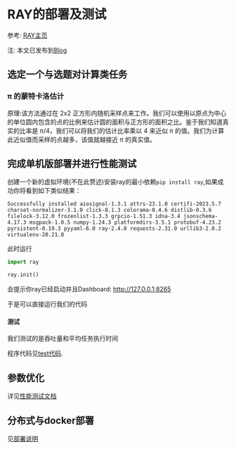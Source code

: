 # RAY的部署及测试
参考: [RAY主页](https://docs.ray.io/en/latest/index.html)
 
 注: 本文已发布到[Blog](http://www.poetrilin.com/2023/06/03/Ray%E9%83%A8%E7%BD%B2%E4%B8%8E%E6%B5%8B%E8%AF%95/)


## 选定一个与选题对计算类任务

###  π 的蒙特卡洛估计

原理:该方法通过在 2x2 正方形内随机采样点来工作。我们可以使用以原点为中心的单位圆内包含的点的比例来估计圆的面积与正方形的面积之比。鉴于我们知道真实的比率是 π/4，我们可以将我们的估计比率乘以 4 来近似 π 的值。我们为计算此近似值而采样的点越多，该值就越接近 π 的真实值。



## 完成单机版部署并进行性能测试 

创建一个新的虚拟环境(不在此赘述)安装ray的最小依赖`pip install ray`,如果成功你将看到如下类似结果：
```shell
Successfully installed aiosignal-1.3.1 attrs-23.1.0 certifi-2023.5.7 charset-normalizer-3.1.0 click-8.1.3 colorama-0.4.6 distlib-0.3.6 filelock-3.12.0 frozenlist-1.3.3 grpcio-1.51.3 idna-3.4 jsonschema-4.17.3 msgpack-1.0.5 numpy-1.24.3 platformdirs-3.5.1 protobuf-4.23.2 pyrsistent-0.19.3 pyyaml-6.0 ray-2.4.0 requests-2.31.0 urllib3-2.0.2 virtualenv-20.21.0
```

此时运行
```python
import ray

ray.init()
```
会提示你ray已经启动并且Dashboard:	http://127.0.0.1:8265

于是可以直接运行我们的代码

#### 测试

我们测试的是吞吐量和平均任务执行时间

程序代码见[test代码](./ray_test.ipynb).



## 参数优化

详见[性能测试文档](./性能测试.md)

## 分布式与docker部署

见[部署说明](./部署说明.md)